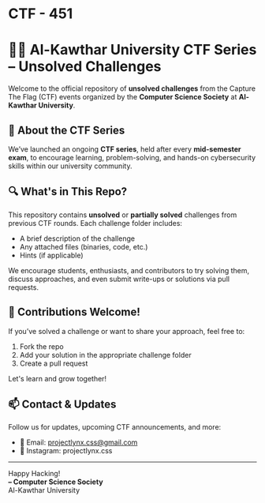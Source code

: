 # CTF - 451

# 🕵️‍♂️ Al-Kawthar University CTF Series – Unsolved Challenges

Welcome to the official repository of **unsolved challenges** from the Capture The Flag (CTF) events organized by the **Computer Science Society** at **Al-Kawthar University**.

## 📌 About the CTF Series

We’ve launched an ongoing **CTF series**, held after every **mid-semester exam**, to encourage learning, problem-solving, and hands-on cybersecurity skills within our university community.


## 🔍 What's in This Repo?

This repository contains **unsolved** or **partially solved** challenges from previous CTF rounds. Each challenge folder includes:

- A brief description of the challenge
- Any attached files (binaries, code, etc.)
- Hints (if applicable)

We encourage students, enthusiasts, and contributors to try solving them, discuss approaches, and even submit write-ups or solutions via pull requests.

## 🤝 Contributions Welcome!

If you’ve solved a challenge or want to share your approach, feel free to:

1. Fork the repo
2. Add your solution in the appropriate challenge folder
3. Create a pull request

Let's learn and grow together!

## 📫 Contact & Updates

Follow us for updates, upcoming CTF announcements, and more:
- 📧 Email: projectlynx.css@gmail.com
- 📱 Instagram: projectlynx.css

---

Happy Hacking!  
**– Computer Science Society**  
Al-Kawthar University
